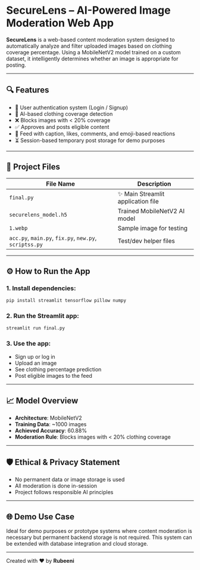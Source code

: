 # SecureLens – AI-Powered Image Moderation Web App

**SecureLens** is a web-based content moderation system designed to automatically analyze and filter uploaded images based on clothing coverage percentage. Using a MobileNetV2 model trained on a custom dataset, it intelligently determines whether an image is appropriate for posting.

---

## 🔍 Features
- 🔐 User authentication system (Login / Signup)
- 🧠 AI-based clothing coverage detection
- ❌ Blocks images with < 20% coverage
- ✅ Approves and posts eligible content
- 📸 Feed with caption, likes, comments, and emoji-based reactions
- ⏳ Session-based temporary post storage for demo purposes

---

## 📁 Project Files
| File Name     | Description                          |
|---------------|--------------------------------------|
| `final.py`    | ✨ Main Streamlit application file |
| `securelens_model.h5` | Trained MobileNetV2 AI model |
| `1.webp`      | Sample image for testing             |
| `acc.py`, `main.py`, `fix.py`, `new.py`, `scriptss.py` | Test/dev helper files |

---

## ⚙️ How to Run the App

### 1. Install dependencies:
```bash
pip install streamlit tensorflow pillow numpy
```

### 2. Run the Streamlit app:
```bash
streamlit run final.py
```

### 3. Use the app:
- Sign up or log in
- Upload an image
- See clothing percentage prediction
- Post eligible images to the feed

---

## 📈 Model Overview
- **Architecture**: MobileNetV2
- **Training Data**: ~1000 images
- **Achieved Accuracy**: 60.88%
- **Moderation Rule**: Blocks images with < 20% clothing coverage

---

## 🛡️ Ethical & Privacy Statement
- No permanent data or image storage is used
- All moderation is done in-session
- Project follows responsible AI principles

---

## 🌐 Demo Use Case
Ideal for demo purposes or prototype systems where content moderation is necessary but permanent backend storage is not required. This system can be extended with database integration and cloud storage.

---

Created with ❤ by **Rubeeni**
